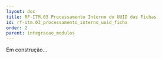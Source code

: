 ```yaml
---
layout: doc
title: RF-ITM.03 Processamento Interno do UUID das Fichas
id: rf-itm.03_processamento_interno_uuid_ficha
order: 2
parent: integracao_modulos
---
```


Em construção...